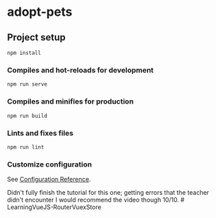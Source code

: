 # adopt-pets

## Project setup
```
npm install
```

### Compiles and hot-reloads for development
```
npm run serve
```

### Compiles and minifies for production
```
npm run build
```

### Lints and fixes files
```
npm run lint
```

### Customize configuration
See [Configuration Reference](https://cli.vuejs.org/config/).

Didn't fully finish the tutorial for this one; getting errors that the teacher didn't encounter
I would recommend the video though 10/10.
#   L e a r n i n g V u e J S - R o u t e r V u e x S t o r e  
 